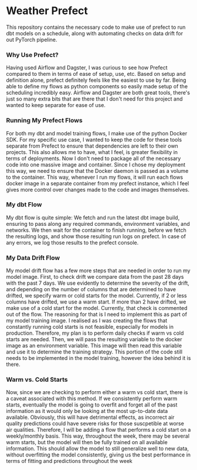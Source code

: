 # Weather Prefect
This repository contains the necessary code to make use of prefect to run dbt
models on a schedule, along with automating checks on data drift for out PyTorch
pipeline.

### Why Use Prefect?
Having used Airflow and Dagster, I was curious to see how Prefect compared to
them in terms of ease of setup, use, etc. Based on setup and definition alone,
prefect definitely feels like the easiest to use by far. Being able to define my
flows as python components so easily made setup of the scheduling incredibly
easy. Airflow and Dagster are both great tools, there's just so many extra bits
that are there that I don't need for this project and wanted to keep separate
for ease of use.

### Running My Prefect Flows
For both my dbt and model training flows, I make use of the python Docker SDK.
For my specific use case, I wanted to keep the code for these tools separate
from Prefect to ensure that dependencies are left to their own projects. This
also allows me to have, what I feel, is greater flexibility in terms of
deployments. Now I don't need to package all of the necessary code into one
massive image and container. Since I chose my deployment this way, we need to
ensure that the Docker daemon is passed as a volume to the container. This way,
whenever I run my flows, it will run each flows docker image in a separate
container from my prefect instance, which I feel gives more control over changes
made to the code and images themselves.

### My dbt Flow
My dbt flow is quite simple: We fetch and run the latest dbt image build,
ensuring to pass along any required commands, environment variables, and
networks. We then wait for the container to finish running, before we fetch the
resulting logs, and show those resulting run logs on prefect. In case of any
errors, we log those results to the prefect console.

### My Data Drift Flow
My model drift flow has a few more steps that are needed in order to run my
model image. First, to check drift we compare data from the past 28 days with
the past 7 days. We use evidently to determine the severity of the drift, and
depending on the number of columns that are determined to have drifted, we
specify warm or cold starts for the model. Currently, if 2 or less columns have
drifted, we use a warm start. If more than 2 have drifted, we make use of a cold
start for the model. Currently, that check is commented out of the flow. The
reasoning for that is I need to implement this as part of my model training
image. I realised as I was creating the flows that constantly running cold
starts is not feasible, especially for models in production. Therefore, my plan
is to perform daily checks if warm vs cold starts are needed. Then, we will pass
the resulting variable to the docker image as an environment variable. This
image will then read this variable and use it to determine the training
strategy. This portion of the code still needs to be implemented in the model
training, however the idea behind it is there.

### Warm vs. Cold Starts
Now, since we are checking to perform either a warm vs cold start, there is a
caveat associated with this method. If we consistently perform warm starts,
eventually the model is going to overfit and forget all of the past information
as it would only be looking at the most up-to-date data available. Obviously,
this will have detrimental effects, as incorrect air quality predictions could
have severe risks for those suscpetible at worse air qualities. Therefore, I
will be adding a flow that performs a cold start on a weekly/monthly basis. This way,
throughout the week, there may be several warm starts, but the model will then
be fully trained on all available information. This should allow the model to
still generalize well to new data, without overfitting the model consistently,
giving us the best performance in terms of fitting and predictions throughout
the week
